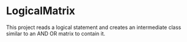 # LogicalMatrix
This project reads a logical statement and creates an intermediate class similar to an AND OR matrix to contain it.
